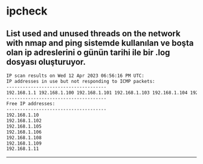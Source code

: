# ipcheck
List used and unused threads on the network with nmap and ping
sistemde kullanılan ve boşta olan ip adreslerini o günün tarihi ile bir .log dosyası oluşturuyor.
---
```bash
IP scan results on Wed 12 Apr 2023 06:56:16 PM UTC:
IP addresses in use but not responding to ICMP packets:
-------------------------------------
192.168.1.1 192.168.1.100 192.168.1.101 192.168.1.103 192.168.1.104 192.168.1.107 192.168.1.120 192.168.1.121 192.168.1.122
-------------------------------------
Free IP addresses:
-------------------------------------
192.168.1.10
192.168.1.102
192.168.1.105
192.168.1.106
192.168.1.108
192.168.1.109
192.168.1.11
```
---

